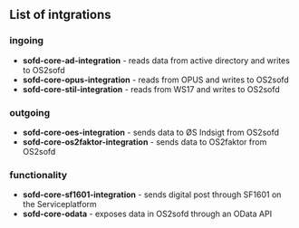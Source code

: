## List of intgrations

### ingoing
- **sofd-core-ad-integration** - reads data from active directory and writes to OS2sofd
- **sofd-core-opus-integration** - reads from OPUS and writes to OS2sofd
- **sofd-core-stil-integration** - reads from WS17 and writes to OS2sofd

### outgoing
- **sofd-core-oes-integration** - sends data to ØS Indsigt from OS2sofd
- **sofd-core-os2faktor-integration** - sends data to OS2faktor from OS2sofd

### functionality
- **sofd-core-sf1601-integration** - sends digital post through SF1601 on the Serviceplatform
- **sofd-core-odata** - exposes data in OS2sofd through an OData API
